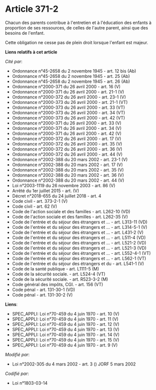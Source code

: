 # Article 371-2

Chacun des parents contribue à l'entretien et à l'éducation des enfants à proportion de ses ressources, de celles de l'autre
parent, ainsi que des besoins de l'enfant.

Cette obligation ne cesse pas de plein droit lorsque l'enfant est majeur.

**Liens relatifs à cet article**

_Cité par_:

  - Ordonnance n°45-2658 du 2 novembre 1945 - art. 12 bis (Ab)
  - Ordonnance n°45-2658 du 2 novembre 1945 - art. 25 (Ab)
  - Ordonnance n°45-2658 du 2 novembre 1945 - art. 26 (Ab)
  - Ordonnance n°2000-371 du 26 avril 2000 - art. 16 (V)
  - Ordonnance n°2000-371 du 26 avril 2000 - art. 21-1 (V)
  - Ordonnance n°2000-372 du 26 avril 2000 - art. 23-1 (V)
  - Ordonnance n°2000-373 du 26 avril 2000 - art. 21-1 (VT)
  - Ordonnance n°2000-373 du 26 avril 2000 - art. 33 (VT)
  - Ordonnance n°2000-373 du 26 avril 2000 - art. 34 (VT)
  - Ordonnance n°2000-373 du 26 avril 2000 - art. 42 (VT)
  - Ordonnance n°2000-371 du 26 avril 2000 - art. 33 (V)
  - Ordonnance n°2000-371 du 26 avril 2000 - art. 34 (V)
  - Ordonnance n°2000-371 du 26 avril 2000 - art. 42 (V)
  - Ordonnance n°2000-372 du 26 avril 2000 - art. 17 (V)
  - Ordonnance n°2000-372 du 26 avril 2000 - art. 35 (V)
  - Ordonnance n°2000-372 du 26 avril 2000 - art. 36 (V)
  - Ordonnance n°2000-372 du 26 avril 2000 - art. 44 (V)
  - Ordonnance n°2002-388 du 20 mars 2002 - art. 23-1 (V)
  - Ordonnance n°2002-388 du 20 mars 2002 - art. 17 (V)
  - Ordonnance n°2002-388 du 20 mars 2002 - art. 35 (V)
  - Ordonnance n°2002-388 du 20 mars 2002 - art. 36 (V)
  - Ordonnance n°2002-388 du 20 mars 2002 - art. 44 (V)
  - Loi n°2003-1119 du 26 novembre 2003 - art. 86 (V)
  - Arrêté du 1er juillet 2015 - art. (V)
  - Décret n°2018-655 du 24 juillet 2018 - art. 4
  - Code civil - art. 373-2-1 (V)
  - Code civil - art. 62 (V)
  - Code de l'action sociale et des familles - art. L262-10 (VD)
  - Code de l'action sociale et des familles - art. L262-35 (V)
  - Code de l'entrée et du séjour des étrangers et ... - art. L313-11 (VD)
  - Code de l'entrée et du séjour des étrangers et ... - art. L314-5-1 (V)
  - Code de l'entrée et du séjour des étrangers et ... - art. L431-2 (V)
  - Code de l'entrée et du séjour des étrangers et ... - art. L511-4 (VD)
  - Code de l'entrée et du séjour des étrangers et ... - art. L521-2 (VD)
  - Code de l'entrée et du séjour des étrangers et ... - art. L521-3 (VD)
  - Code de l'entrée et du séjour des étrangers et ... - art. L552-4-1 (VT)
  - Code de l'entrée et du séjour des étrangers et ... - art. L562-1 (VT)
  - Code de l'entrée et du séjour des étrangers et du  - art. L541-1 (V)
  - Code de la santé publique - art. L1111-5 (M)
  - Code de la sécurité sociale. - art. L524-4 (VT)
  - Code de la sécurité sociale. - art. R523-3-2 (M)
  - Code général des impôts, CGI. - art. 156 (VT)
  - Code pénal - art. 131-30-1 (VD)
  - Code pénal - art. 131-30-2 (V)

**Liens**:

  - SPEC_APPLI: Loi n°70-459 du 4 juin 1970 - art. 10 (V)
  - SPEC_APPLI: Loi n°70-459 du 4 juin 1970 - art. 11 (V)
  - SPEC_APPLI: Loi n°70-459 du 4 juin 1970 - art. 12 (V)
  - SPEC_APPLI: Loi n°70-459 du 4 juin 1970 - art. 13 (V)
  - SPEC_APPLI: Loi n°70-459 du 4 juin 1970 - art. 14 (V)
  - SPEC_APPLI: Loi n°70-459 du 4 juin 1970 - art. 15 (V)
  - SPEC_APPLI: Loi n°70-459 du 4 juin 1970 - art. 9 (V)

_Modifié par_:

  - Loi n°2002-305 du 4 mars 2002 - art. 3 () JORF 5 mars 2002

_Codifié par_:

  - Loi n°1803-03-14
